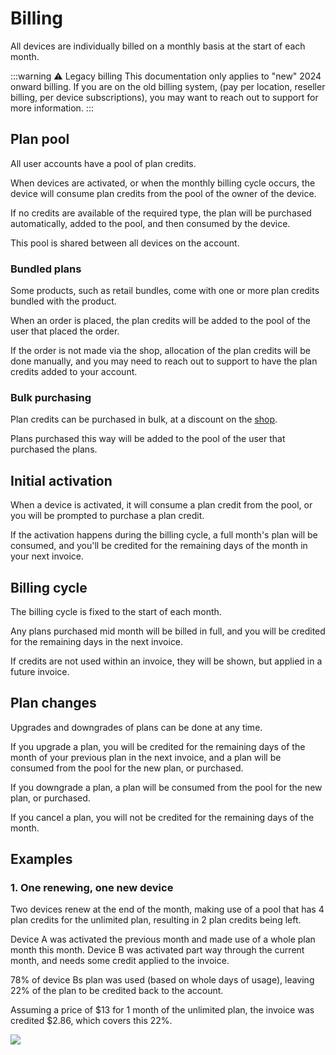 # Billing

All devices are individually billed on a monthly basis at the start of each month.

:::warning ⚠️ Legacy billing
This documentation only applies to "new" 2024 onward billing.
If you are on the old billing system, (pay per location, reseller billing, per device subscriptions), you may want to reach out to support for more information.
:::

## Plan pool

All user accounts have a pool of plan credits.

When devices are activated, or when the monthly billing cycle occurs, the device will consume plan credits from the pool of the owner of the device.

If no credits are available of the required type, the plan will be purchased automatically, added to the pool, and then consumed by the device.

This pool is shared between all devices on the account.

### Bundled plans

Some products, such as retail bundles, come with one or more plan credits bundled with the product.

When an order is placed, the plan credits will be added to the pool of the user that placed the order.

If the order is not made via the shop, allocation of the plan credits will be done manually, and you may need to reach out to support to have the plan credits added to your account.

### Bulk purchasing

Plan credits can be purchased in bulk, at a discount on the [shop](https://lightbug.io/shop/).

Plans purchased this way will be added to the pool of the user that purchased the plans.

## Initial activation

When a device is activated, it will consume a plan credit from the pool, or you will be prompted to purchase a plan credit.

If the activation happens during the billing cycle, a full month's plan will be consumed, and you'll be credited for the remaining days of the month in your next invoice.

## Billing cycle

The billing cycle is fixed to the start of each month.

Any plans purchased mid month will be billed in full, and you will be credited for the remaining days in the next invoice.

If credits are not used within an invoice, they will be shown, but applied in a future invoice.

## Plan changes

Upgrades and downgrades of plans can be done at any time.

If you upgrade a plan, you will be credited for the remaining days of the month of your previous plan in the next invoice, and a plan will be consumed from the pool for the new plan, or purchased.

If you downgrade a plan, a plan will be consumed from the pool for the new plan, or purchased.

If you cancel a plan, you will not be credited for the remaining days of the month.

## Examples

### 1. One renewing, one new device

Two devices renew at the end of the month, making use of a pool that has 4 plan credits for the unlimited plan, resulting in 2 plan credits being left.

Device A was activated the previous month and made use of a whole plan month this month.
Device B was activated part way through the current month, and needs some credit applied to the invoice.

78% of device Bs plan was used (based on whole days of usage), leaving 22% of the plan to be credited back to the account.

Assuming a price of $13 for 1 month of the unlimited plan, the invoice was credited $2.86, which covers this 22%.

![](https://i.imgur.com/sKw7mQ7.png)

